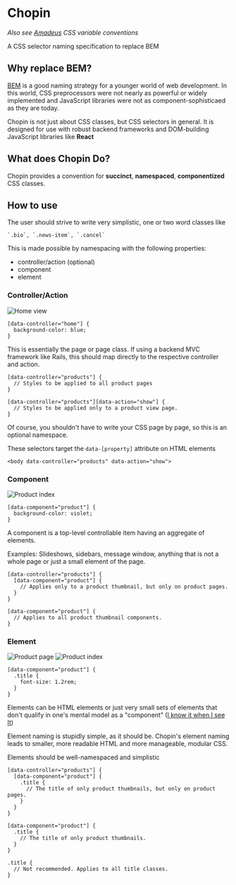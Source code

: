 # Chopin
*Also see [Amadeus](https://github.com/ajkochanowicz/Amadeus) CSS variable conventions*

A CSS selector naming specification to replace BEM

## Why replace BEM?

[BEM](https://en.bem.info/method/) is a good naming strategy for a younger world of web development.
In this world, CSS preprocessors were not nearly as powerful or widely implemented and JavaScript libraries were not as component-sophisticaed as they are today.

Chopin is not just about CSS classes, but CSS selectors in general. It is designed for use with robust backend frameworks and DOM-building JavaScript libraries like **React**

## What does Chopin Do?

Chopin provides a convention for **succinct**, **namespaced**, **componentized** CSS classes. 

## How to use

The user should strive to write very simplistic, one or two word classes like

    `.bio`, `.news-item`, `.cancel`
    
This is made possible by namespacing with the following properties:

  - controller/action (optional)
  - component
  - element 

### Controller/Action

![Home view](http://cdn.everything.io/chopin/home.png)

    [data-controller="home"] {
      background-color: blue;
    }

This is essentially the page or page class. If using a backend MVC framework like Rails, this should map directly to the respective controller and action.

    [data-controller="products"] {
      // Styles to be applied to all product pages
    }
        
    [data-controller="products"][data-action="show"] {
      // Styles to be applied only to a product view page.
    }
        
Of course, you shouldn't have to write your CSS page by page, so this is an optional namespace.

These selectors target the `data-[property]` attribute on HTML elements

    <body data-controller="products" data-action="show">
        
### Component

![Product index](http://cdn.everything.io/chopin/products_index.png)

    [data-component="product"] {
      background-color: violet;
    }

A component is a top-level controllable item having an aggregate of elements.

Examples: Slideshows, sidebars, message window, anything that is not a whole page or just a small element of the page.

    [data-controller="products"] {
      [data-component="product"] {
        // Applies only to a product thumbnail, but only on product pages.
      }
    }
    
    [data-component="product"] {
      // Applies to all product thumbnail components.
    }
    
### Element

![Product page](http://cdn.everything.io/chopin/products_show.png)
![Product index](http://cdn.everything.io/chopin/products_index.png)

    [data-component="product"] {
      .title {
        font-size: 1.2rem;
      }
    }

Elements can be HTML elements or just very small sets of elements that don't qualify in one's mental model as a "component" ([I know it when I see It](http://en.wikipedia.org/wiki/I_know_it_when_I_see_it))

Element naming is stupidly simple, as it should be. Chopin's element naming leads to smaller, more readable HTML and more manageable, modular CSS.

Elements should be well-namespaced and simplistic

    [data-controller="products"] {
      [data-component="product"] {
        .title {
          // The title of only product thumbnails, but only on product pages.
        }
      }
    }
    
    [data-component="product"] {
      .title {
        // The title of only product thumbnails.
      }
    }
    
    .title {
      // Not recommended. Applies to all title classes.
    }

